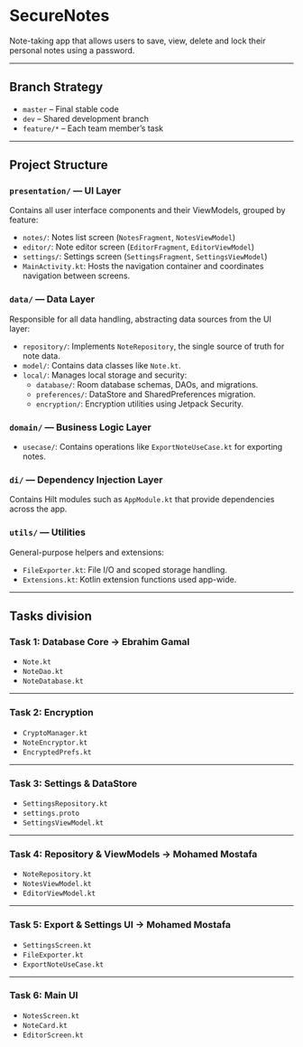 # SecureNotes
Note-taking app that allows users to save, view, delete and lock their personal notes using a password.
 
---

## Branch Strategy

- `master` – Final stable code
- `dev` – Shared development branch
- `feature/*` – Each team member’s task

---

## Project Structure

### `presentation/` — UI Layer  
Contains all user interface components and their ViewModels, grouped by feature:  
- `notes/`: Notes list screen (`NotesFragment`, `NotesViewModel`)  
- `editor/`: Note editor screen (`EditorFragment`, `EditorViewModel`)  
- `settings/`: Settings screen (`SettingsFragment`, `SettingsViewModel`)  
- `MainActivity.kt`: Hosts the navigation container and coordinates navigation between screens.

### `data/` — Data Layer  
Responsible for all data handling, abstracting data sources from the UI layer:  
- `repository/`: Implements `NoteRepository`, the single source of truth for note data.  
- `model/`: Contains data classes like `Note.kt`.  
- `local/`: Manages local storage and security:  
  - `database/`: Room database schemas, DAOs, and migrations.  
  - `preferences/`: DataStore and SharedPreferences migration.  
  - `encryption/`: Encryption utilities using Jetpack Security.

### `domain/` — Business Logic Layer
- `usecase/`: Contains operations like `ExportNoteUseCase.kt` for exporting notes.

### `di/` — Dependency Injection Layer  
Contains Hilt modules such as `AppModule.kt` that provide dependencies across the app.

### `utils/` — Utilities  
General-purpose helpers and extensions:  
- `FileExporter.kt`: File I/O and scoped storage handling.  
- `Extensions.kt`: Kotlin extension functions used app-wide.

---
## Tasks division

### Task 1: Database Core -> Ebrahim Gamal
  - `Note.kt` 
  - `NoteDao.kt` 
  - `NoteDatabase.kt`
    
---

### Task 2: Encryption 
  - `CryptoManager.kt` 
  - `NoteEncryptor.kt` 
  - `EncryptedPrefs.kt` 

---

### Task 3: Settings & DataStore 
  - `SettingsRepository.kt`
  - `settings.proto` 
  - `SettingsViewModel.kt`

---

### Task 4: Repository & ViewModels -> Mohamed Mostafa
  - `NoteRepository.kt` 
  - `NotesViewModel.kt`
  - `EditorViewModel.kt`

---

### Task 5: Export & Settings UI -> Mohamed Mostafa
  - `SettingsScreen.kt`
  - `FileExporter.kt` 
  - `ExportNoteUseCase.kt`
---

### Task 6: Main UI 
  - `NotesScreen.kt`
  - `NoteCard.kt`
  - `EditorScreen.kt`
